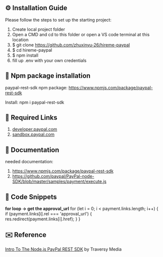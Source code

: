 ## ⚙ Installation Guide 
Please follow the steps to set up the starting project:
1. Create local project folder
2. Open a CMD and cd to this folder or open a VS code terminal at this location
3. $ git clone https://github.com/zhuxinyu-26/hireme-paypal
4. $ cd hireme-paypal
5. $ npm install
6. fill up .env with your own credentials 

## 🚀 Npm package installation
paypal-rest-sdk npm package:
https://www.npmjs.com/package/paypal-rest-sdk

Install: npm i paypal-rest-sdk

## 🔗 Required Links
1. [developer.paypal.com](https://developer.paypal.com)
2. [sandbox.paypal.com](https://www.sandbox.paypal.com)

## 📖 Documentation
needed documentation:
1. <a href="https://www.npmjs.com/package/paypal-rest-sdk" target="_blank">https://www.npmjs.com/package/paypal-rest-sdk</a>
2. <a href="https://github.com/paypal/PayPal-node-SDK/blob/master/samples/payment/execute.js" target="_blank">https://github.com/paypal/PayPal-node-SDK/blob/master/samples/payment/execute.js</a>

## 💬 Code Snippets
**for loop -> get the approval_url**
for (let i = 0; i < payment.links.length; i++) {
            if (payment.links[i].rel === 'approval_url') {
              res.redirect(payment.links[i].href);
            }
          }

## ✉️ Reference
[Intro To The Node.js PayPal REST SDK](https://www.youtube.com/watch?v=7k03jobKGXM&t=1374s) by Traversy Media
